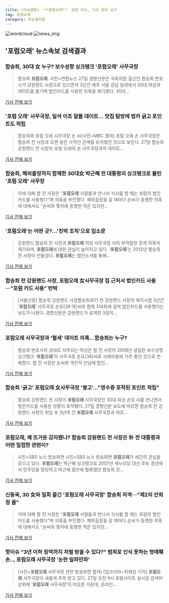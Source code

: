 ```yaml
---
title: (이슈클립) '**포럼오래**' 관련 이슈, 기사 모아 보기
tag: 포럼오래
category: 이슈클리핑
---
```

![wordcloud](https://s3.ap-northeast-2.amazonaws.com/lyrics101-wordcloud/2018-08-27-1535338018.png)
![news_img](https://user-images.githubusercontent.com/42597476/44507050-1206f400-a6e4-11e8-8d98-7ffbfebb353f.png)
## **'**포럼오래**'** 뉴스속보 검색결과
### 함승희, 30대 女 누구? 보수성향 싱크탱크 '**포럼오래**' 사무국장

>함승희 **포럼오래**. 사진=연합뉴스 27일 경향신문은 국회의원 출신인 함승희 변호사가 강원랜드 사장으로 있으면서 3년간 매주 서울 강남 일대에서 30대 여성과 데이트를 즐기며 법인카드를 사용한 의혹을 제기했다. 30대...

<a href="http://news20.busan.com/controller/newsController.jsp?newsId=20180827000016" target="_blank">기사 전체 보기</a>

### '포럼 오래' 사무국장, 일석 이조 알뜰 데이트… 맛집 탐방에 법카 긁고 포인트도 적립

>함승희와 포럼 오래 사무국장 손 씨(사진=MBC 캡쳐) 포럼 오래 손 사무국장은 함승희 전 사장과 오랜 동안 사적인 관계를 유지했던 것으로 보인다. 27일 함승희 강원랜드 전 사장이 포럼 오래의 손 사무국장과의 데이트...

<a href="http://www.gnmaeil.com/news/articleView.html?idxno=381148" target="_blank">기사 전체 보기</a>

### 함승희, 해외출장까지 함께한 30대女 박근혜 전 대통령의 싱크탱크로 불린 '포럼 오래' 사무장

>이에 대해 함 전 사장은 “**포럼오래** 사람들과 만나서 식사를 할 때는 포럼의 법인카드를 사용했다”며 의혹을 부인했다. 해외출장을 갈 때마다 손씨가 동행한 의혹에 대해서도 “손씨와 몇차례 동행한 적은 있지만...

<a href="http://www.yeongnam.com/mnews/newsview.do?mode=newsView&newskey=20180827.990011023204957" target="_blank">기사 전체 보기</a>

### '**포럼오래**'는 어떤 곳?…'친박 조직'으로 입소문

>강원랜드 함승희 전 사장과 **포럼오래** 여성 사무국장 사이 부적절한 관계 의혹이 제기되며, **포럼오래**에 대한 관심이 높아지고 있다. ‘**포럼오래**’는 2012년 함승희 전 사장이 만들었다. **포럼오래**는 법인소개를 통해...

<a href="http://www.kookje.co.kr/news2011/asp/newsbody.asp?code=0300&key=20180827.99099012310" target="_blank">기사 전체 보기</a>

### 함승희 전 강원랜드 사장, **포럼오래** 女사무국장 집 근처서 법인카드 사용···“포럼 카드 사용” 반박

>[서울신문] 함승희 강원랜드 사장함승희(67) 전 강원랜드 사장이 재직시절 3년간 ‘**포럼오래**’ 사무국장 손모(38·여)씨와 함께 314회에 걸쳐 법인카드를 사용했다는 보도가 나왔다. 경향신문은 강원랜드가 공개한 3장의...

<a href="http://www.seoul.co.kr/news/newsView.php?id=20180827500004&wlog_tag3=naver" target="_blank">기사 전체 보기</a>

### **포럼오래** 사무국장과 ‘혈세’ 데이트 의혹…함승희는 누구?

>함승희 변호사의 상대로 지목되는 여성은 함 전 사장이 2008년 설립한 보수성향 싱크탱크 ‘**포럼오래**’의 사무국장 손모(38)씨로 서래마을에 거주 중인 것으로 전해졌다. 함 전 사장은 손씨와 개인적 만남에 법인...

<a href="http://www.seoul.co.kr/news/newsView.php?id=20180827500029&wlog_tag3=naver" target="_blank">기사 전체 보기</a>

### 함승희 '긁고' **포럼오래** 女사무국장 '쌓고'…"영수증 포착된 포인트 적립"

>함승희 강원랜드 전 사장이 **포럼오래** 사무국장인 30대 여성 손모 씨를 만나면서 법인카드를 사용한 정황이 포착됐다. 27일 경향신문 보도에 따르면 함승희 전 강원랜드 사장이 취임 후 3년여 간 **포럼오래** 사무국장과 따로...

<a href="http://www.ecomedia.co.kr/news/newsview.php?ncode=1065580289526470" target="_blank">기사 전체 보기</a>

### **포럼오래**, 왜 뜨거운 감자됐나? 함승희 강원랜드 전 사장은 朴 전 대통령과 어떤 밀접한 관련이?

>사진=SBS 뉴스 방송화면 사진=SBS 뉴스 방송화면 **포럼오래**가 세간의 관심을 모으고 있다. **포럼오래**는 박근혜 싱크탱크로 2007년 새누리당 대선 후보 경선에서 민주당을 탈당하고 박근혜 캠프에 합류했던 함승희 전...

<a href="http://www.whitepaper.co.kr/news/articleView.html?idxno=111381" target="_blank">기사 전체 보기</a>

### 신동욱, 30 女와 밀회 즐긴 '**포럼오래** 사무국장' 함승희 저격···"제2의 안희정 꼴"

>이에 대해 함 전 사장은 “**포럼오래** 사람들과 만나서 식사를 할 때는 포럼의 법인카드를 사용했다”며 의혹을 부인했다. 해외출장을 갈 때마다 손씨가 동행한 의혹에 대해서도 “손씨와 몇차례 동행한 적은 있지만...

<a href="http://www.sedaily.com/NewsView/1S3IU6JLD7" target="_blank">기사 전체 보기</a>

### 핫이슈 “3년 이하 징역까지 처벌 받을 수 있다?” 범죄로 인식 못하는 명예훼손.., **포럼오래** 사무국장 ‘논란 일파만파’

>(사진=**포럼오래** 사무국장 관련 방송화면 캡쳐) [업코리아=최재성 기자] **포럼오래** 사무국장이 새롭게 주목 받고 있다. 27일 오전 9시 포털사이트 실시감 검색어 상위에 ‘**포럼오래** 사무국장’이 떠오른 가운데, 온라인...

<a href="http://www.upkorea.net/news/articleView.html?idxno=376020" target="_blank">기사 전체 보기</a>


